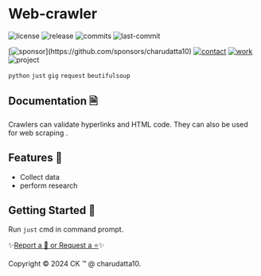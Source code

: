  
# Web-crawler

<!-- Badges: Project Status GitHub -->
![license](https://flat.badgen.net/static/license/GPL-3.0/blue)
![release](https://flat.badgen.net/github/release/charudatta10/Web-crawler)
![commits](https://flat.badgen.net/github/commits/charudatta10/Web-crawler)
![last-commit](https://flat.badgen.net/github/last-commit/charudatta10/Web-crawler)

[![sponsor](https://flat.badgen.net//static/sponsor/%E2%9D%A4?)](https://github.com/sponsors/charudatta10)
[![contact](https://flat.badgen.net//static/contact/%E2%98%8E)](https://charudatta10.github.io/LinkNet/)
[![work](https://flat.badgen.net//static/portfolio/%F0%9F%96%BF)](https://charudatta10.github.io/Portfolio/)
![project](https://flat.badgen.net///static/project/Web-crawler)

<!-- Badges: Tools used -->
`python` `just` `gig` `request` `beutifulsoup` 

## Documentation 🗎

Crawlers can validate hyperlinks and HTML code. They can also be used for web scraping .  

## Features 🌟

- Collect data 
- perform research 
 

## Getting Started 🌱

Run `just` cmd in command prompt.

✨[Report a 🐛 or Request a ⭐](https://github.com/charudatta10/Web-crawler/issues)✨

Copyright :copyright: 2024 CK :tm: @ charudatta10.   

<!-- Acknowledgment, References, Misc -->
